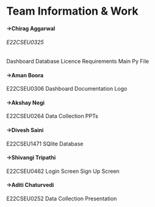 # Team Information & Work

#### ->Chirag Aggarwal
###### E22CSEU0325
Dashboard
Database
Licence
Requirements
Main Py File

#### ->Aman Boora
E22CSEU0306
Dashboard
Documentation
Logo

#### ->Akshay Negi
E22CSEU0264
Data Collection
PPTs

#### ->Divesh Saini
E22CSEU1471
SQlite
Database

#### ->Shivangi Tripathi
E22CSEU0462
Login Screen
Sign Up Screen

#### ->Aditi Chaturvedi
E22CSEU0252
Data Collection
Presentation


